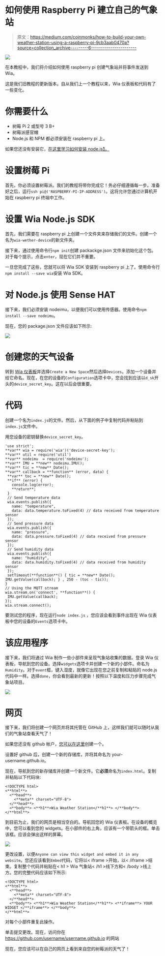 # 如何使用 Raspberry Pi 建立自己的气象站

> 原文：<https://medium.com/coinmonks/how-to-build-your-own-weather-station-using-a-raspberry-pi-9cb3aab0470a?source=collection_archive---------6----------------------->

![](img/4a30320e6379e017e5634b4e6987fe6e.png)

在本教程中，我们将介绍如何使用 raspberry pi 创建气象站并将事件发送到 Wia。

这是我们旧教程的更新版本。自从我们上一个教程以来，Wia 仪表板和代码有了一些变化。

# 你需要什么

*   树莓 Pi 2 或型号 3 B+
*   树莓派感官帽
*   Node.js 和 NPM 都必须安装在 raspberry pi 上。

如果您还没有安装它，[在这里学习如何安装 node.js】。](https://community.wia.io/d/4-how-to-install-node-js-on-any-raspberry-pi)

# 设置树莓 Pi

首先，你必须设置树莓派。我们的教程将带你完成它！务必仔细遵循每一步。准备好之后，运行`ssh pi@('RASPBERRY-PI-IP-ADDRESS')`。这将允许您通过计算机开始在 raspberry pi 终端中工作。

# 设置 Wia Node.js SDK

首先，我们需要在 raspberry pi 上创建一个文件夹来存储我们的文件。创建一个名为`wia-wether-device`的新文件夹。

接下来，通过使用命令行`npm init`创建 packackge.json 文件来初始化这个包。对于每个提示，点击`enter`，现在它们并不重要。

一旦您完成了这些，您就可以将 Wia SDK 安装到 raspberry pi 上了。使用命令行`npm install --save wia`安装 Wia SDK。

# 对 Node.js 使用 Sense HAT

接下来，我们必须安装 nodeimu，以便我们可以使用传感器。使用命令`npm install --save nodeimu`。

现在，您的 package.json 文件应该如下所示:

![](img/8c1a29c00df22b13296ca49afab6dc42.png)

# 创建您的天气设备

转到 [Wia 仪表板](https://dashboard.wia.io/)并选择`Create a New Space`然后选择`Devices`。添加一个设备并给它命名。现在，在您的设备的`Configuration`选项卡中，您会找到应该以`d_sk`开头的`device_secret_key`。这在以后会很重要。

# 代码

创建一个名为`index.js`的文件。然后，从下面的例子中复制代码并粘贴到`index.js`文件中。

用您设备的密钥替换`device_secret_key`。

```
'use strict';
**var** wia = require('wia')('device-secret-key');
**var** util = require('util')
**var** nodeimu  = require('nodeimu');
**var** IMU = **new** nodeimu.IMU();
**var** tic = **new** Date();
**var** callback = **function** (error, data) {
 **var** toc = **new** Date();
 **if** (error) {
   console.log(error);
   **return**;
 }
 // Send temperature data
 wia.events.publish({
   name: "temperature",
   data: data.temperature.toFixed(4) // data received from temperature sensor
 });
 // Send pressure data
 wia.events.publish({
   name: "pressure",
   data: data.pressure.toFixed(4) // data received from pressure sensor
 });
 // Send humidity data
 wia.events.publish({
   name: "humidity",
   data: data.humidity.toFixed(4) // data received from humidity sensor
 });
 setTimeout(**function**() { tic = **new** Date(); IMU.getValue(callback); } , 250 - (toc - tic));
}
// Using the MQTT stream
wia.stream.on('connect', **function**() {
 IMU.getValue(callback);
});
wia.stream.connect();
```

要测试您的程序，现在运行`node index.js`
，您应该会看到事件出现在 Wia 仪表板中您的设备的`Events`选项卡中。

# 该应用程序

接下来，我们将通过 Wia 制作一些小部件来呈现气象站收集的数据。登录 Wia 仪表板，导航到您的设备。选择`widgets`选项卡并创建一个新的小部件。命名为`Humidity`。对于`event`框，键入湿度，就像它出现在您之前复制和粘贴的 node.js 代码中一样。选择`done`，你会看到最新的更新！按照以下温度和压力步骤完成气象站项目。

![](img/66e4fe42c141611c93ece41e42675b5f.png)

# 网页

接下来，我们将创建一个网页并将其托管在 GitHub 上，这样我们就可以随时从我们的气象站查看天气了！

如果您还没有 github 帐户，[您可以在这里](https://github.com/)创建一个。

设置好 github 后，创建一个新的存储库，并将其命名为 your-username.github.io。

现在，导航到您的新存储库并创建一个新文件。它**必须**命名为`index.html`。复制并粘贴以下代码块:

```
<!DOCTYPE html>
<**html**>
  <**head**>
    <**meta** charset="UTF-8">
  </**head**>
  <**body**> <**h1**>Wia Weather Station</**h1**> </**body**>
</**html**>
```

到目前为止，我们的网页是相当空白的。导航回您的 Wia 仪表板。在设备的概览中，您可以看到您的 widgets。在小部件的右上角，应该有一个带箭头的框。单击该框。应该会弹出这样的屏幕。

![](img/52713170fe31a2a6e1ba4e2c93a41d45.png)

更改设置，以便`Anyone can view this widget and embed it in any website`。您还应该看到`Embed`代码，它将以< iframe >开始，以< /iframe >结束。复制整个代码并粘贴在< h1 > Wia 气象站< /h1 >线下方和< /body >线上方。您的完整代码应该如下所示:

```
<!DOCTYPE html>
<**html**>
  <**head**>
    <**meta** charset="UTF-8">
  </**head**>
  <**body**> <**h1**>Wia Weather Station</**h1**> <**iframe**> YOUR WIDGET </**iframe**> </**body**>
</**html**>
```

对每个小部件重复此操作。

单击提交更改。现在，访问你在 https://github.com/username/username.github.io 的网站

现在，您应该可以在自己的网页上看到来自您的树莓派的天气了！